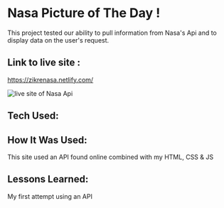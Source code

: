 # Nasa Picture of The Day !

This project tested our ability to pull information from Nasa's Api and to display data on the user's request.

## Link to live site :

https://zikrenasa.netlify.com/

![live site of Nasa Api ](nasa.png)

## Tech Used:

## How It Was Used:

This site used an API found online combined with my HTML, CSS & JS

## Lessons Learned:

My first attempt using an API
